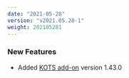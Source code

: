 ```yaml
---
date: "2021-05-28"
version: "v2021.05.28-1"
weight: 202105281
---
```


### <span class="label label-green">New Features</span>
- Added [KOTS add-on](/docs/add-ons/kotsadm) version 1.43.0
